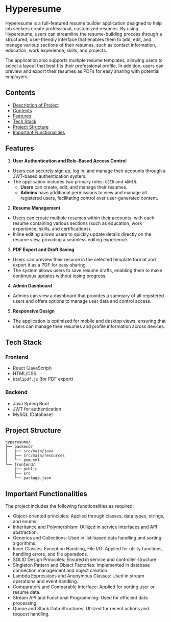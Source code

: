 # Hyperesume

Hyperesume is a full-featured resume builder application designed to help job seekers create professional, customized resumes. By using Hyperesume, users can streamline the resume-building process through a structured, user-friendly interface that enables them to add, edit, and manage various sections of their resumes, such as contact information, education, work experience, skills, and projects.

The application also supports multiple resume templates, allowing users to select a layout that best fits their professional profile. In addition, users can preview and export their resumes as PDFs for easy sharing with potential employers.

## Contents

- [Description of Project](#description-of-project)
- [Contents](#contents)
- [Features](#features)
- [Tech Stack](#tech-stack)
- [Project Structure](#project-structure)
- [Important Functionalities](#important-functionalities)

## Features

1. **User Authentication and Role-Based Access Control**

- Users can securely sign up, log in, and manage their accounts through a JWT-based authentication system.
- The application includes two primary roles: `USER` and `ADMIN`.
  - **Users** can create, edit, and manage their resumes.
  - **Admins** have additional permissions to view and manage all registered users, facilitating control over user-generated content.

2. **Resume Management**

- Users can create multiple resumes within their accounts, with each resume containing various sections (such as education, work experience, skills, and certifications).
- Inline editing allows users to quickly update details directly on the resume view, providing a seamless editing experience.

3. **PDF Export and Draft Saving**

- Users can preview their resume in the selected template format and export it as a PDF for easy sharing.
- The system allows users to save resume drafts, enabling them to make continuous updates without losing progress.

4. **Admin Dashboard**

- Admins can view a dashboard that provides a summary of all registered users and offers options to manage user data and control access.

5. **Responsive Design**

- The application is optimized for mobile and desktop views, ensuring that users can manage their resumes and profile information across devices.

## Tech Stack

### Frontend
- React (JavaScript)
- HTML/CSS
- `html2pdf.js` (for PDF export)

### Backend
- Java Spring Boot
- JWT for authentication
- MySQL (Database)

## Project Structure

```plaintext
hyperesume/
├── backend/                
│   ├── src/main/java
│   ├── src/main/resources
│   └── pom.xml
└── frontend/                
    ├── public
    ├── src
    └── package.json
```

## Important Functionalities

The project includes the following functionalities as required:

- Object-oriented principles: Applied through classes, data types, strings, and enums.
- Inheritance and Polymorphism: Utilized in service interfaces and API abstraction.
- Generics and Collections: Used in list-based data handling and sorting algorithms.
- Inner Classes, Exception Handling, File I/O: Applied for utility functions, handling errors, and file operations.
- SOLID Design Principles: Ensured in service and controller structure.
- Singleton Pattern and Object Factories: Implemented in database connection management and object creation.
- Lambda Expressions and Anonymous Classes: Used in stream operations and event handling.
- Comparators and Comparable Interface: Applied for sorting user or resume data.
- Stream API and Functional Programming: Used for efficient data processing.
- Queue and Stack Data Structures: Utilized for recent actions and request handling.